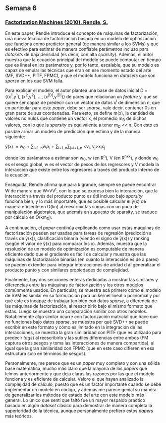 ## Semana 6

### [Factorization Machines (2010). Rendle, S.](https://www.csie.ntu.edu.tw/~b97053/paper/Rendle2010FM.pdf)

En este paper, Rendle introduce el concepto de máquinas de factorización, una nueva técnica de factorización basada en un modelo de optimización que funciona como predictor general (de manera similar a los SVMs) y que es efectivo para estimar de manera confiable parámetros incluso para _datasets_ de baja densidad (es decir, con alta _sparsity_). Además, el autor muestra que la ecuación principal del modelo se puede computar en tiempo que es lineal en los parámetros y, por lo tanto, escalable, que su modelo es capaz de emular las técnicas que eran en ese momento estado del arte (MF, SVD++, PITF, FPMC), y que el modelo funciona en _datasets_ que son _sparse_ en los que SVM falla.

Para explicar el modelo, el autor plantea una base de datos inicial D = {(x<sup>1</sup>,y<sup>1</sup>), (x<sup>2</sup>,y<sup>2</sup>), ..., (x<sup>|D|</sup>,y<sup>|D|</sup>)} de pares que relacionan un _feature_ y<sup>i</sup> que se quiere ser capaz de predecir con un vector de datos x<sup>i</sup> de dimensión n, que en particular para este _paper_, debe ser _sparse_, vale decir, contener 0s en gran parte de sus coordenadas. Para esto, se define m(x), la cantidad de valores no nulos que contiene un vector x, el promedio m<sub>D</sub> de dichos valores, con lo que la _sparsity_ es equivalente a tener m<sub>D</sub> << n. Con esto es posible armar un modelo de predicción que estima y de la manera siguiente:

ŷ(x) := w<sub>0</sub> +  ∑<sub>i=1..n</sub>w<sub>i</sub>x<sub>i</sub> + ∑<sub>i=1..n</sub>∑<sub>j=i+1..n</sub> <v<sub>i</sub>, v<sub>j</sub>>x<sub>i</sub>x<sub>j</sub>

donde los parámatros a estimar son w<sub>0</sub>, w (en R<sup>n</sup>), V (en R<sup>nxk</sup>), y donde w<sub>0</sub> es el sesgo global, w es el vector de pesos de los regresores y V modela la interacción que existe entre los regresores a través del producto interno de la ecuación.

Enseguida, Rendle afirma que para k grande, siempre se puede encontrar W de manera que W=VV<sup>t</sup>, con lo que se expresa bien la interacción, que la interacción a través del producto punto es útil incluso bajo _sparsity_ funciona bien, y lo más importante, que es posible calcular el ŷ(x) de manera eficiente en O(kn) al reescribir las sumas con un poco de manipulación algebraica, que además en supuesto de sparsity, se traduce por cálculo en O(km<sub>D</sub>).

A continuación, el _paper_ continúa explicando como usar estas máquinas de factorización pueden ser usadas para tareas de regresión (predicción a través de ŷ(x)), clasificación binaria (viendo el signo de ŷ(x)) y ranking (según el valor de ŷ(x) para comparar los x). Además, muestra que la resolución de un modelo de optimización es computable de manera eficiente dado que el gradiente es fácil de calcular y muestra que las máquinas de factorización binarias (en cuanto la interacción es de a pares) se pueden extender para integrar interacciones de aridad d al generalizar el producto punto y con similares propiedades de complejidad.

Finalmente, hay dos secciones enteras dedicadas a mostrar las similares y diferencias entre las máquinas de factorización y los otros modelos comúnmente usados. En particular, se muestra acá primero cómo el modelo de SVM es similar en su formulación para un kernel lineal o polinomial y por qué este es incapaz de trabajar tan bien con datos _sparse_, a diferencia de las máquinas de factorización, al reescribirlo bajo el mismo formato que estas. Luego se muestra una comparación similar con otros modelos. Notablemente algo similar ocurre con factorización matricial que hace que no funciones bajo datos _sparse_, se muestra por qué SVD++ se puede escribir en este formato y cómo es limitado en la integración de las interacciones, se muestra la gran similaridad con PITF (que es utilizado para predecir _tags_) al reescribirlo y las sutiles diferencias entre ambos (FM captura otros sesgos y toma las interacciones de manera compartida), al igual que la gran similaridad con FPMC (que en este caso difieren en esa estructura solo en términos de sesgos).

Personalmente, me parece que es un _paper_ muy completo y con una sólida base matemática, mucho más claro que la mayoría de los _papers_ que leímos anteriormente y que deja claras las razones por las que el modelo funciona y es eficiente de calcular. Valoro el que hayan analizado la complejidad de cálculo, puesto que es un factor importante cuando se debe implementar un modelo en código, y además me parece genial su manera de generalizar los métodos de estado del arte con este modelo más general. Lo único que sentí que faltó fue un mayor respaldo práctico basado en algún _dataset_ clásico para demostrar de manera completa la superioridad de la técnica, aunque personalmente prefiero estos _papers_ más teóricos.
